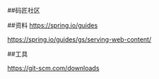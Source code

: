 ##码匠社区


##资料
https://spring.io/guides

https://spring.io/guides/gs/serving-web-content/

##工具

https://git-scm.com/downloads